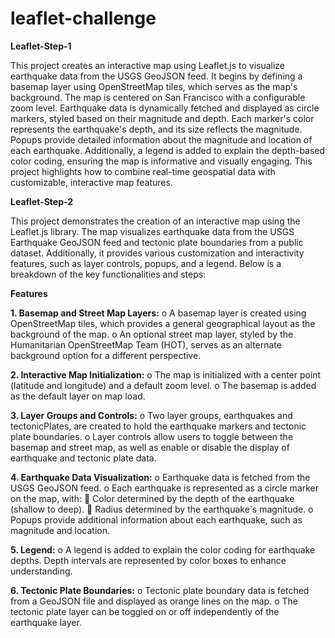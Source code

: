 # leaflet-challenge

**Leaflet-Step-1**

This project creates an interactive map using Leaflet.js to visualize earthquake data from the USGS GeoJSON feed. It begins by defining a basemap layer using OpenStreetMap tiles, which serves as the map's background. The map is centered on San Francisco with a configurable zoom level. Earthquake data is dynamically fetched and displayed as circle markers, styled based on their magnitude and depth. Each marker's color represents the earthquake's depth, and its size reflects the magnitude. Popups provide detailed information about the magnitude and location of each earthquake. Additionally, a legend is added to explain the depth-based color coding, ensuring the map is informative and visually engaging. This project highlights how to combine real-time geospatial data with customizable, interactive map features.

**Leaflet-Step-2**

This project demonstrates the creation of an interactive map using the Leaflet.js library. The map visualizes earthquake data from the USGS Earthquake GeoJSON feed and tectonic plate boundaries from a public dataset. Additionally, it provides various customization and interactivity features, such as layer controls, popups, and a legend. Below is a breakdown of the key functionalities and steps:

**Features**

**1.	Basemap and Street Map Layers:**
o	A basemap layer is created using OpenStreetMap tiles, which provides a general geographical layout as the background of the map.
o	An optional street map layer, styled by the Humanitarian OpenStreetMap Team (HOT), serves as an alternate background option for a different perspective.

**2.	Interactive Map Initialization:**
o	The map is initialized with a center point (latitude and longitude) and a default zoom level.
o	The basemap is added as the default layer on map load.

**3.	Layer Groups and Controls:**
o	Two layer groups, earthquakes and tectonicPlates, are created to hold the earthquake markers and tectonic plate boundaries.
o	Layer controls allow users to toggle between the basemap and street map, as well as enable or disable the display of earthquake and tectonic plate data.

**4.	Earthquake Data Visualization:**
o	Earthquake data is fetched from the USGS GeoJSON feed.
o	Each earthquake is represented as a circle marker on the map, with:
	Color determined by the depth of the earthquake (shallow to deep).
	Radius determined by the earthquake's magnitude.
o	Popups provide additional information about each earthquake, such as magnitude and location.

**5.	Legend:**
o	A legend is added to explain the color coding for earthquake depths. Depth intervals are represented by color boxes to enhance understanding.

**6.	Tectonic Plate Boundaries:**
o	Tectonic plate boundary data is fetched from a GeoJSON file and displayed as orange lines on the map.
o	The tectonic plate layer can be toggled on or off independently of the earthquake layer.


